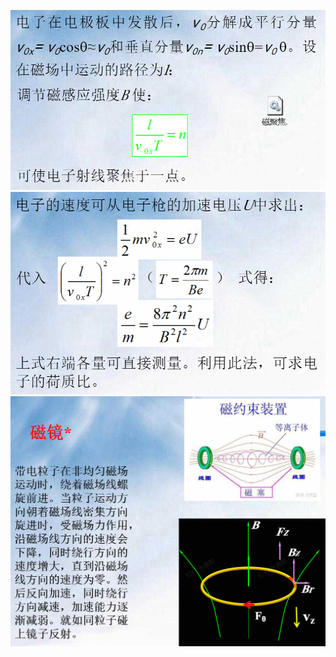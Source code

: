 ![](附件/Pasted%20image%2020251013224734.png)
![](附件/Pasted%20image%2020251013224746.png)
![](附件/Pasted%20image%2020251013224805.png)
